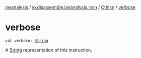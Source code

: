 [javanalysis](../../index.md) / [io.disassemble.javanalysis.insn](../index.md) / [CtInsn](index.md) / [verbose](./verbose.md)

# verbose

`val verbose: `[`String`](https://kotlinlang.org/api/latest/jvm/stdlib/kotlin/-string/index.html)

A [String](https://kotlinlang.org/api/latest/jvm/stdlib/kotlin/-string/index.html) representation of this instruction.

